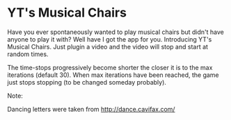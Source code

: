 # YT's Musical Chairs

Have you ever spontaneously wanted to play musical  chairs but didn't have anyone to play it with? Well have I got the app for you. Introducing YT's Musical Chairs. Just plugin a video and the video will stop and start at random times. 

The time-stops progressively become shorter the closer it is to the max iterations (default 30). When max iterations have been reached, the game just stops stopping (to be changed someday probably).



Note:

Dancing letters were taken from <http://dance.cavifax.com/>

